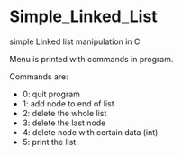 # Simple_Linked_List
simple Linked list manipulation in C

Menu is printed with commands in program.


Commands are:
 
* 0: quit program
* 1: add node to end of list
* 2: delete the whole list
* 3: delete the last node
* 4: delete node with certain data (int)
* 5: print the list.

